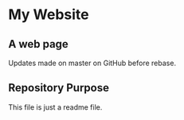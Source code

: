 # My Website

## A web page

Updates made on master on GitHub before rebase.

## Repository Purpose

This file is just a readme file.
